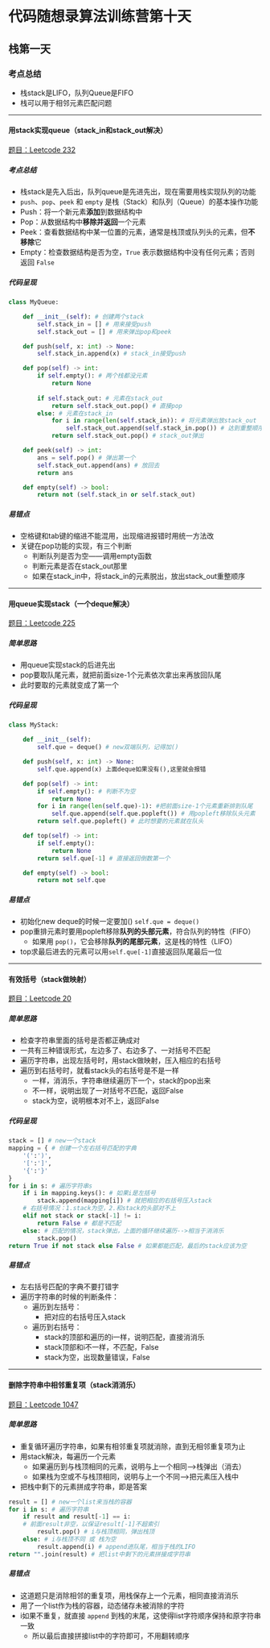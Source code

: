 # 代码随想录算法训练营第十天

## 栈第一天

### 考点总结

- 栈stack是LIFO，队列Queue是FIFO
- 栈可以用于相邻元素匹配问题

---

#### 用stack实现queue（stack_in和stack_out解决）

[题目：Leetcode 232](https://leetcode.com/problems/implement-queue-using-stacks)

##### 考点总结

- 栈stack是先入后出，队列queue是先进先出，现在需要用栈实现队列的功能
- `push`、`pop`、`peek` 和 `empty` 是栈（Stack）和队列（Queue）的基本操作功能
- Push：将一个新元素**添加**到数据结构中
- Pop：从数据结构中**移除并返回**一个元素
- Peek：查看数据结构中某一位置的元素，通常是栈顶或队列头的元素，但**不移除**它
- Empty：检查数据结构是否为空，`True` 表示数据结构中没有任何元素；否则返回 `False`

##### 代码呈现

```python
class MyQueue:

    def __init__(self): # 创建两个stack
        self.stack_in = [] # 用来接受push
        self.stack_out = [] # 用来弹出pop和peek

    def push(self, x: int) -> None:
        self.stack_in.append(x) # stack_in接受push

    def pop(self) -> int:
        if self.empty(): # 两个栈都没元素
            return None
        
        if self.stack_out: # 元素在stack_out
            return self.stack_out.pop() # 直接pop
        else: # 元素在stack_in
            for i in range(len(self.stack_in)): # 将元素弹出放stack_out
                self.stack_out.append(self.stack_in.pop()) # 达到重整顺序的效果
            return self.stack_out.pop() # stack_out弹出

    def peek(self) -> int:
        ans = self.pop() # 弹出第一个
        self.stack_out.append(ans) # 放回去
        return ans

    def empty(self) -> bool:
        return not (self.stack_in or self.stack_out)
```

##### 易错点

- 空格键和tab键的缩进不能混用，出现缩进报错时用统一方法改
- 关键在pop功能的实现，有三个判断
  - 判断队列是否为空——调用empty函数
  - 判断元素是否在stack_out那里
  - 如果在stack_in中，将stack_in的元素脱出，放出stack_out重整顺序

---

#### 用queue实现stack（一个deque解决）

[题目：Leetcode 225](https://leetcode.com/problems/implement-stack-using-queues)

##### 简单思路

- 用queue实现stack的后进先出
- pop要取队尾元素，就把前面size-1个元素依次拿出来再放回队尾
- 此时要取的元素就变成了第一个

##### 代码呈现

```python
class MyStack:

    def __init__(self):
        self.que = deque() # new双端队列，记得加()

    def push(self, x: int) -> None:
        self.que.append(x) 上面deque如果没有(),这里就会报错

    def pop(self) -> int:
        if self.empty(): # 判断不为空
            return None
        for i in range(len(self.que)-1): #把前面size-1个元素重新排到队尾
            self.que.append(self.que.popleft()) # 用popleft移除队头元素
        return self.que.popleft() # 此时想要的元素就在队头

    def top(self) -> int:
        if self.empty():
            return None
        return self.que[-1] # 直接返回倒数第一个

    def empty(self) -> bool:
        return not self.que
```

##### 易错点

- 初始化new deque的时候一定要加() `self.que = deque()`
- pop重排元素时要用popleft移除**队列的头部元素**，符合队列的特性（FIFO）
  - 如果用 `pop()`，它会移除**队列的尾部元素**，这是栈的特性（LIFO）
- top求最后进去的元素可以用`self.que[-1]`直接返回队尾最后一位

---

#### 有效括号（stack做映射）

[题目：Leetcode 20](https://leetcode.com/problems/valid-parentheses)

##### 简单思路

- 检查字符串里面的括号是否都正确成对
- 一共有三种错误形式，左边多了、右边多了、一对括号不匹配
- 遍历字符串，出现左括号时，用stack做映射，压入相应的右括号
- 遍历到右括号时，就看stack头的右括号是不是一样
  - 一样，消消乐，字符串继续遍历下一个，stack的pop出来
  - 不一样，说明出现了一对括号不匹配，返回False
  - stack为空，说明根本对不上，返回False

##### 代码呈现

```python
stack = [] # new一个stack
mapping = { # 创建一个左右括号匹配的字典
    '(':')',
    '[':']',
    '{':'}'
}
for i in s: # 遍历字符串s
    if i in mapping.keys(): # 如果i是左括号
        stack.append(mapping[i]) # 就把相应的右括号压入stack
    # 右括号情况：1.stack为空，2.和stack的头部对不上    
    elif not stack or stack[-1] != i:
        return False # 都是不匹配
    else: # 匹配的情况，stack弹出，上面的循环继续遍历-->相当于消消乐
        stack.pop()
return True if not stack else False # 如果都能匹配，最后的stack应该为空
```

##### 易错点

- 左右括号匹配的字典不要打错字
- 遍历字符串的时候的判断条件：
  - 遍历到左括号：
    - 把对应的右括号压入stack
  - 遍历到右括号：
    - stack的顶部和遍历的i一样，说明匹配，直接消消乐
    - stack顶部和i不一样，不匹配，False
    - stack为空，出现数量错误，False

---

#### 删除字符串中相邻重复项（stack消消乐）

[题目：Leetcode 1047](https://leetcode.com/problems/remove-all-adjacent-duplicates-in-string)

##### 简单思路

- 重复循环遍历字符串，如果有相邻重复项就消除，直到无相邻重复项为止
- 用stack解决，每遍历一个元素
  - 如果遍历到与栈顶相同的元素，说明与上一个相同-->栈弹出（消去）
  - 如果栈为空或不与栈顶相同，说明与上一个不同-->把元素压入栈中
- 把栈中剩下的元素拼成字符串，即是答案

```python
result = [] # new一个list来当栈的容器
for i in s: # 遍历字符串
    if result and result[-1] == i: 
    # 前面result非空，以保证result[-1]不超索引
        result.pop() # i与栈顶相同，弹出栈顶
    else: # i与栈顶不同 或 栈为空
        result.append(i) # append进队尾，相当于栈的LIFO
return "".join(result) # 把list中剩下的元素拼接成字符串
```

##### 易错点

- 这道题只是消除相邻的重复项，用栈保存上一个元素，相同直接消消乐
- 用了一个list作为栈的容器，动态储存未被消除的字符
- i如果不重复，就直接 `append` 到栈的末尾，这使得list字符顺序保持和原字符串一致
  - 所以最后直接拼接list中的字符即可，不用翻转顺序
